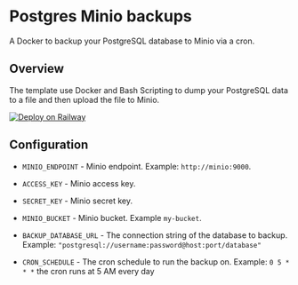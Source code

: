 # Postgres Minio backups

A Docker to backup your PostgreSQL database to Minio via a cron.

## Overview

The template use Docker and Bash Scripting to dump your PostgreSQL data to a file and then upload the file to Minio.

[![Deploy on Railway](https://railway.app/button.svg)](https://railway.app/template/7VQo0T)

## Configuration

- `MINIO_ENDPOINT` - Minio endpoint. Example: `http://minio:9000`.

- `ACCESS_KEY` - Minio access key.

- `SECRET_KEY` - Minio secret key.

- `MINIO_BUCKET` - Minio bucket. Example `my-bucket`.

- `BACKUP_DATABASE_URL` - The connection string of the database to backup. Example: `"postgresql://username:password@host:port/database"`

- `CRON_SCHEDULE` - The cron schedule to run the backup on. Example: `0 5 * * *` the cron runs at 5 AM every day
